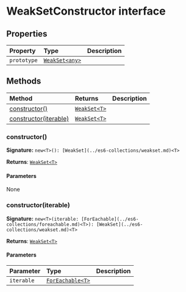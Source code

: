 # WeakSetConstructor interface










## Properties

| Property	   | Type	| Description|
|:-------------|:-------|:-----------|
|`prototype`      | [`WeakSet<any>`](../es6-collections/weakset.md) |  |




## Methods

| Method	   |  Returns	| Description|
|:-------------|:-------|:-----------|
|[constructor<T>()](#constructor<t>)      | [`WeakSet<T>`](../es6-collections/weakset.md) |  |
|[constructor<T>(iterable)](#constructor<t>iterable)      | [`WeakSet<T>`](../es6-collections/weakset.md) |  |




### constructor<T>()



**Signature:** ``new<T>(): [WeakSet](../es6-collections/weakset.md)<T>``

**Returns**: [`WeakSet<T>`](../es6-collections/weakset.md)



#### Parameters
None


### constructor<T>(iterable)



**Signature:** ``new<T>(iterable: [ForEachable](../es6-collections/foreachable.md)<T>): [WeakSet](../es6-collections/weakset.md)<T>``

**Returns**: [`WeakSet<T>`](../es6-collections/weakset.md)



#### Parameters


| Parameter	   | Type    | Description |
|:-------------|:---------------|:------------|
| `iterable`    | [`ForEachable<T>`](../es6-collections/foreachable.md) |  |

